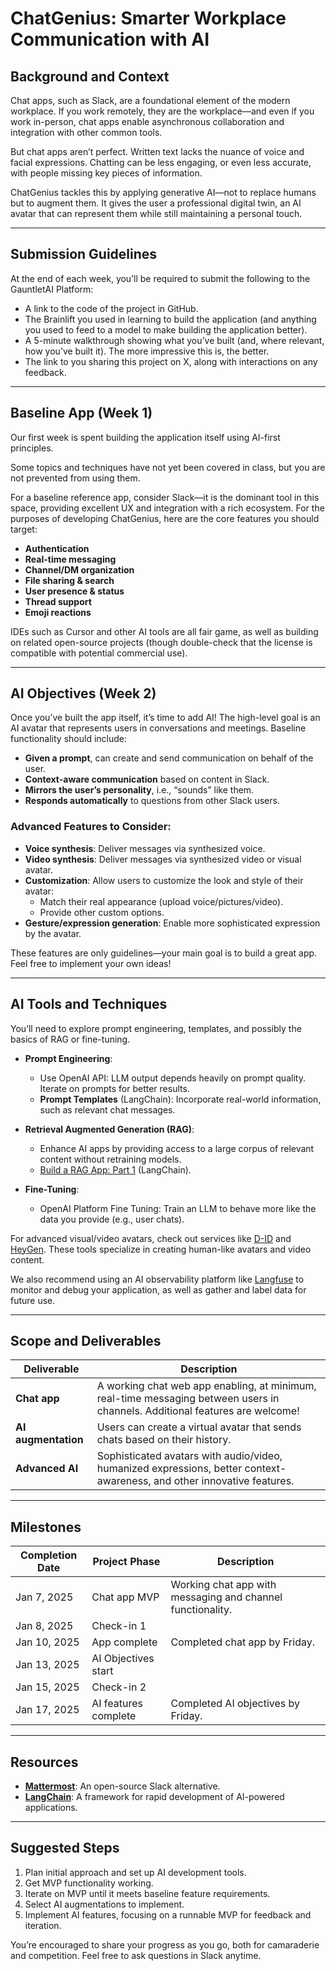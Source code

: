 # ChatGenius: Smarter Workplace Communication with AI

## Background and Context
Chat apps, such as Slack, are a foundational element of the modern workplace. If you work remotely, they are the workplace—and even if you work in-person, chat apps enable asynchronous collaboration and integration with other common tools.

But chat apps aren’t perfect. Written text lacks the nuance of voice and facial expressions. Chatting can be less engaging, or even less accurate, with people missing key pieces of information.

ChatGenius tackles this by applying generative AI—not to replace humans but to augment them. It gives the user a professional digital twin, an AI avatar that can represent them while still maintaining a personal touch.

---

## Submission Guidelines
At the end of each week, you’ll be required to submit the following to the GauntletAI Platform:

- A link to the code of the project in GitHub.
- The Brainlift you used in learning to build the application (and anything you used to feed to a model to make building the application better).
- A 5-minute walkthrough showing what you’ve built (and, where relevant, how you’ve built it). The more impressive this is, the better.
- The link to you sharing this project on X, along with interactions on any feedback.

---

## Baseline App (Week 1)
Our first week is spent building the application itself using AI-first principles.

Some topics and techniques have not yet been covered in class, but you are not prevented from using them.

For a baseline reference app, consider Slack—it is the dominant tool in this space, providing excellent UX and integration with a rich ecosystem. For the purposes of developing ChatGenius, here are the core features you should target:

- **Authentication**
- **Real-time messaging**
- **Channel/DM organization**
- **File sharing & search**
- **User presence & status**
- **Thread support**
- **Emoji reactions**

IDEs such as Cursor and other AI tools are all fair game, as well as building on related open-source projects (though double-check that the license is compatible with potential commercial use).

---

## AI Objectives (Week 2)
Once you’ve built the app itself, it’s time to add AI! The high-level goal is an AI avatar that represents users in conversations and meetings. Baseline functionality should include:

- **Given a prompt**, can create and send communication on behalf of the user.
- **Context-aware communication** based on content in Slack.
- **Mirrors the user’s personality**, i.e., “sounds” like them.
- **Responds automatically** to questions from other Slack users.

### Advanced Features to Consider:
- **Voice synthesis**: Deliver messages via synthesized voice.
- **Video synthesis**: Deliver messages via synthesized video or visual avatar.
- **Customization**: Allow users to customize the look and style of their avatar:
  - Match their real appearance (upload voice/pictures/video).
  - Provide other custom options.
- **Gesture/expression generation**: Enable more sophisticated expression by the avatar.

These features are only guidelines—your main goal is to build a great app. Feel free to implement your own ideas!

---

## AI Tools and Techniques
You’ll need to explore prompt engineering, templates, and possibly the basics of RAG or fine-tuning.

- **Prompt Engineering**:
  - Use OpenAI API: LLM output depends heavily on prompt quality. Iterate on prompts for better results.
  - **Prompt Templates** (LangChain): Incorporate real-world information, such as relevant chat messages.

- **Retrieval Augmented Generation (RAG)**:
  - Enhance AI apps by providing access to a large corpus of relevant content without retraining models.
  - [Build a RAG App: Part 1](https://langchain.com) (LangChain).

- **Fine-Tuning**:
  - OpenAI Platform Fine Tuning: Train an LLM to behave more like the data you provide (e.g., user chats).

For advanced visual/video avatars, check out services like [D-ID](https://www.d-id.com) and [HeyGen](https://www.heygen.com). These tools specialize in creating human-like avatars and video content.

We also recommend using an AI observability platform like [Langfuse](https://www.langfuse.com) to monitor and debug your application, as well as gather and label data for future use.

---

## Scope and Deliverables

| **Deliverable**       | **Description**                                                                                                                                       |
|------------------------|-------------------------------------------------------------------------------------------------------------------------------------------------------|
| **Chat app**           | A working chat web app enabling, at minimum, real-time messaging between users in channels. Additional features are welcome!                          |
| **AI augmentation**    | Users can create a virtual avatar that sends chats based on their history.                                                                           |
| **Advanced AI**        | Sophisticated avatars with audio/video, humanized expressions, better context-awareness, and other innovative features.                              |

---

## Milestones

| **Completion Date** | **Project Phase**          | **Description**                                              |
|----------------------|----------------------------|--------------------------------------------------------------|
| Jan 7, 2025         | Chat app MVP              | Working chat app with messaging and channel functionality.  |
| Jan 8, 2025         | Check-in 1                |                                                              |
| Jan 10, 2025        | App complete              | Completed chat app by Friday.                               |
| Jan 13, 2025        | AI Objectives start       |                                                              |
| Jan 15, 2025        | Check-in 2                |                                                              |
| Jan 17, 2025        | AI features complete      | Completed AI objectives by Friday.                         |

---

## Resources
- **[Mattermost](https://mattermost.com)**: An open-source Slack alternative.
- **[LangChain](https://langchain.com)**: A framework for rapid development of AI-powered applications.

---

## Suggested Steps
1. Plan initial approach and set up AI development tools.
2. Get MVP functionality working.
3. Iterate on MVP until it meets baseline feature requirements.
4. Select AI augmentations to implement.
5. Implement AI features, focusing on a runnable MVP for feedback and iteration.

You’re encouraged to share your progress as you go, both for camaraderie and competition. Feel free to ask questions in Slack anytime.
